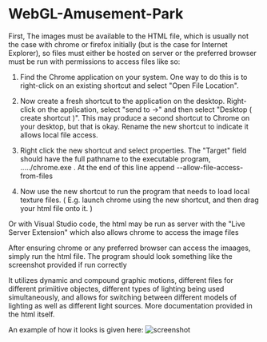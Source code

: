 # WebGL-Amusement-Park
First, The images must be available to the HTML file, which is usually not the case with chrome or firefox initially (but is the case for Internet Explorer), so files must either be hosted on server or the preferred browser must be run with permissions to access files like so:
1. Find the Chrome application on your system.  One way to do this is to right-click on an existing shortcut and select "Open File Location".

2. Now create a fresh shortcut to the application on the desktop.  Right-click on the application, select "send to ->" and then select "Desktop ( create shortcut )".  This may produce a second shortcut to Chrome on your desktop, but that is okay. Rename the new shortcut to indicate it allows local file access.

3. Right click the new shortcut and select properties.  The "Target" field should have the full pathname to the executable program, ...../chrome.exe .  At the end of this line append --allow-file-access-from-files

4. Now use the new shortcut to run the program that needs to load local texture files.  ( E.g. launch chrome using the new shortcut, and then drag your html file onto it. )

Or with Visual Studio code, the html may be run as server with the "Live Server Extension" which also allows chrome to access the image files

After ensuring chrome or any preferred browser can access the imaages, simply run the html file.
The program should look something like the screenshot provided if run correctly

It utilizes dynamic and compound graphic motions, different files for different primiitive objectes, different types of lighting being used simultaneously, and allows for switching between different models of lighting as well as different light sources. More documentation provided in the  html itself. 

An example of how it looks is given here:
![screenshot](https://user-images.githubusercontent.com/60198023/147239770-7e150711-4790-4d06-898f-38dc817acc45.png)
